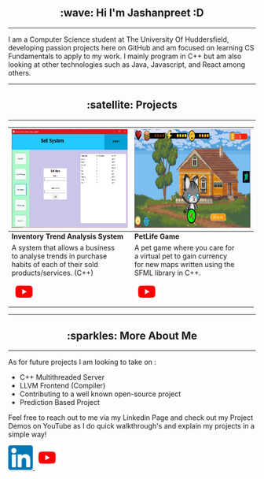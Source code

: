 <h2 align="center">:wave: Hi I'm Jashanpreet :D</h2>

---
I am a Computer Science student at The University Of Huddersfield, developing passion projects here on GitHub and am focused on learning CS Fundamentals to apply to my work. I mainly program in C++ but am also looking at other technologies such as Java, Javascript, and React among others.

---
<h2 align="center">:satellite: Projects</h2>

---
<table align="center" style="table-layout: fixed; width: 500px;">
  <thead>
    <tr>
      <th style="width: 50%;">
        <a href="https://github.com/DrDeveloperJ/Inventory-Trend-Analysis-System">
          <img src="https://github.com/DrDeveloperJ/Inventory-Trend-Analysis-System/blob/master/images/SellSystem.PNG" alt="Snow" height="200" width="250">
        </a>
      </th>
      <th style="width: 50%;">
        <a href="https://github.com/DrDeveloperJ/PetLifeGame">
          <img src="https://github.com/DrDeveloperJ/PetLifeGame/blob/main/PetLifeReadMe/Main.PNG" alt="Snow" height="200" width="250">
        </a>
      </th>
    </tr>
  </thead>
  <tbody>
    <tr>
      <td><b>Inventory Trend Analysis System<b></td>
      <td><b>PetLife Game<b></td>
    </tr>
    <tr>
      <td>
        A system that allows a business<br>
        to analyse trends in purchase<br>
        habits of each of their sold<br>
        products/services. (C++)
      </td>
      <td>
        A pet game where you care for<br>
        a virtual pet to gain currency<br>
        for new maps written using the<br>
        SFML library in C++.
      </td>
    </tr>
    <tr>
      <td>
        <a href="https://www.youtube.com/watch?v=wMTxltScCDo">
          <img src="https://github.com/DrDeveloperJ/DrDeveloperJ/blob/main/YoutubeIcon.png" alt="Snow" height="50" width="50">
        </a>
      </td>
      <td>
        <a href="https://www.youtube.com/watch?v=TkDPbkyYqeA">
          <img src="https://github.com/DrDeveloperJ/DrDeveloperJ/blob/main/YoutubeIcon.png" alt="Snow" height="50" width="50">
        </a>
      </td>
    </tr>
  </tbody>
</table>
        
---
<h2 align="center">:sparkles: More About Me</h2>

---
As for future projects I am looking to take on :
- C++ Multithreaded Server
- LLVM Frontend (Compiler)
- Contributing to a well known open-source project
- Prediction Based Project

Feel free to reach out to me via my Linkedin Page and check out my Project Demos on YouTube as I do quick walkthrough's and explain my projects in a simple way!

<a href="https://www.linkedin.com/in/jashanpreetsingh-js">
  <img src="https://github.com/DrDeveloperJ/DrDeveloperJ/blob/main/LinkedinIcon.png" alt="Snow" height="50" width="50">
</a>
<a href="https://www.youtube.com/@DrDeveloperJ">
  <img src="https://github.com/DrDeveloperJ/DrDeveloperJ/blob/main/YoutubeIcon.png" alt="Snow" height="50" width="50">
</a>

